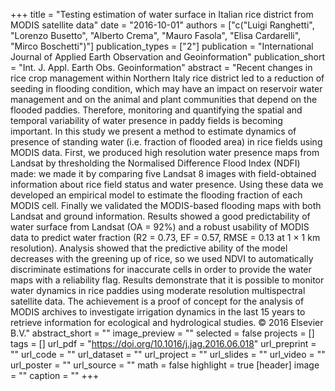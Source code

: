 +++
title = "Testing estimation of water surface in Italian rice district from MODIS satellite data"
date = "2016-10-01"
authors = ["c("Luigi Ranghetti", "Lorenzo Busetto", "Alberto Crema", "Mauro Fasola", "Elisa Cardarelli", "Mirco Boschetti")"]
publication_types = ["2"]
publication = "International Journal of Applied Earth Observation and Geoinformation"
publication_short = "Int. J. Appl. Earth Obs. Geoinformation"
abstract = "Recent changes in rice crop management within Northern Italy rice district led to a reduction of seeding in flooding condition, which may have an impact on reservoir water management and on the animal and plant communities that depend on the flooded paddies. Therefore, monitoring and quantifying the spatial and temporal variability of water presence in paddy fields is becoming important. In this study we present a method to estimate dynamics of presence of standing water (i.e. fraction of flooded area) in rice fields using MODIS data. First, we produced high resolution water presence maps from Landsat by thresholding the Normalised Difference Flood Index (NDFI) made: we made it by comparing five Landsat 8 images with field-obtained information about rice field status and water presence. Using these data we developed an empirical model to estimate the flooding fraction of each MODIS cell. Finally we validated the MODIS-based flooding maps with both Landsat and ground information. Results showed a good predictability of water surface from Landsat (OA = 92%) and a robust usability of MODIS data to predict water fraction (R2 = 0.73, EF = 0.57, RMSE = 0.13 at 1 × 1 km resolution). Analysis showed that the predictive ability of the model decreases with the greening up of rice, so we used NDVI to automatically discriminate estimations for inaccurate cells in order to provide the water maps with a reliability flag. Results demonstrate that it is possible to monitor water dynamics in rice paddies using moderate resolution multispectral satellite data. The achievement is a proof of concept for the analysis of MODIS archives to investigate irrigation dynamics in the last 15 years to retrieve information for ecological and hydrological studies. © 2016 Elsevier B.V."
abstract_short = ""
image_preview = ""
selected = false
projects = []
tags = []
url_pdf = "https://doi.org/10.1016/j.jag.2016.06.018"
url_preprint = ""
url_code = ""
url_dataset = ""
url_project = ""
url_slides = ""
url_video = ""
url_poster = ""
url_source = ""
math = false
highlight = true
[header]
image = ""
caption = ""
+++
